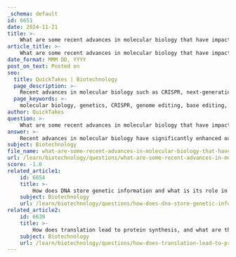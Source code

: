 ```yaml
---
_schema: default
id: 6651
date: 2024-11-21
title: >-
    What are some recent advances in molecular biology that have impacted our understanding of genetics?
article_title: >-
    What are some recent advances in molecular biology that have impacted our understanding of genetics?
date_format: MMM DD, YYYY
post_on_text: Posted on
seo:
  title: QuickTakes | Biotechnology
  page_description: >-
    Recent advances in molecular biology such as CRISPR, next-generation sequencing, and AI integration have revolutionized our understanding of genetics, impacting health, agriculture, and environmental sustainability.
  page_keywords: >-
    molecular biology, genetics, CRISPR, genome editing, base editing, prime editing, next-generation sequencing, NGS, RNA biology, single-cell genomics, artificial intelligence, AI in genomics, non-coding RNA, synthetic biology, gene therapy, genetic disorders, cancer research, agricultural biotechnology, bioremediation, personalized medicine
author: QuickTakes
question: >-
    What are some recent advances in molecular biology that have impacted our understanding of genetics?
answer: >-
    Recent advances in molecular biology have significantly enhanced our understanding of genetics, leading to breakthroughs in various fields, including medicine, biotechnology, and environmental science. Here are some key developments:\n\n1. **CRISPR and Genome Editing**: The advent of CRISPR-Cas9 technology has revolutionized genome editing, allowing for precise modifications of DNA in living organisms. This technology has been applied in various research areas, including gene therapy for genetic disorders, cancer research, and agricultural biotechnology. Recent advancements include the development of base editing and prime editing, which enable even more accurate and efficient genetic modifications without introducing double-strand breaks.\n\n2. **Next-Generation Sequencing (NGS)**: The evolution of sequencing technologies has dramatically reduced the cost and time required to sequence genomes. NGS has facilitated large-scale genomic studies, enabling researchers to identify genetic variations associated with diseases, understand complex traits, and explore the non-coding regions of DNA that play crucial roles in gene regulation.\n\n3. **RNA Biology**: Recent research has highlighted the multifaceted roles of RNA beyond its traditional function as a messenger between DNA and proteins. Advances in RNA structure probing techniques have provided insights into the secondary structures of RNA molecules, revealing their regulatory roles in gene expression and cellular processes. The discovery of ribozymes has further emphasized the catalytic capabilities of RNA, supporting the RNA world hypothesis.\n\n4. **Single-Cell Genomics**: The ability to analyze the genomes of individual cells has opened new avenues in understanding cellular heterogeneity within tissues. This technology allows researchers to study the genetic and epigenetic variations that contribute to diseases such as cancer and to explore developmental processes at an unprecedented resolution.\n\n5. **Artificial Intelligence in Genomics**: The integration of AI and machine learning in genomics has enabled the analysis of vast datasets, leading to the identification of patterns and predictive models for disease susceptibility. For instance, AI algorithms have been developed to predict pancreatic cancer risk by analyzing medical records, showcasing the potential of AI in personalized medicine.\n\n6. **Understanding Non-Coding RNA**: The role of non-coding RNAs (ncRNAs) has gained attention, with studies linking them to essential cellular functions and disease mechanisms. Advances in understanding the biological roles of these transcripts have opened new therapeutic avenues, particularly in cancer and genetic disorders.\n\n7. **Synthetic Biology**: The field of synthetic biology has progressed, allowing scientists to design and construct new biological parts, devices, and systems. This includes the engineering of microorganisms for bioremediation, biofuel production, and the synthesis of pharmaceuticals.\n\nThese advances collectively contribute to a deeper understanding of genetic processes and have significant implications for health, agriculture, and environmental sustainability. The ongoing research in molecular biology continues to uncover the complexities of genetic regulation and expression, paving the way for innovative solutions to global challenges.
subject: Biotechnology
file_name: what-are-some-recent-advances-in-molecular-biology-that-have-impacted-our-understanding-of-genetics.md
url: /learn/biotechnology/questions/what-are-some-recent-advances-in-molecular-biology-that-have-impacted-our-understanding-of-genetics
score: -1.0
related_article1:
    id: 6654
    title: >-
        How does DNA store genetic information and what is its role in cell division?
    subject: Biotechnology
    url: /learn/biotechnology/questions/how-does-dna-store-genetic-information-and-what-is-its-role-in-cell-division
related_article2:
    id: 6639
    title: >-
        How does translation lead to protein synthesis, and what are the key components involved?
    subject: Biotechnology
    url: /learn/biotechnology/questions/how-does-translation-lead-to-protein-synthesis-and-what-are-the-key-components-involved
---
```


&nbsp;